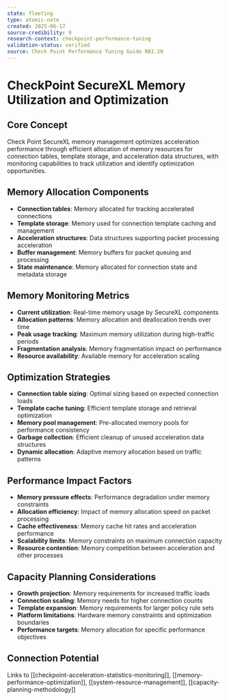 ```yaml
---
state: fleeting
type: atomic-note
created: 2025-06-17
source-credibility: 9
research-context: checkpoint-performance-tuning
validation-status: verified
source: Check Point Performance Tuning Guide R81.20
---
```


# CheckPoint SecureXL Memory Utilization and Optimization

## Core Concept
Check Point SecureXL memory management optimizes acceleration performance through efficient allocation of memory resources for connection tables, template storage, and acceleration data structures, with monitoring capabilities to track utilization and identify optimization opportunities.

## Memory Allocation Components
- **Connection tables**: Memory allocated for tracking accelerated connections
- **Template storage**: Memory used for connection template caching and management
- **Acceleration structures**: Data structures supporting packet processing acceleration
- **Buffer management**: Memory buffers for packet queuing and processing
- **State maintenance**: Memory allocated for connection state and metadata storage

## Memory Monitoring Metrics
- **Current utilization**: Real-time memory usage by SecureXL components
- **Allocation patterns**: Memory allocation and deallocation trends over time
- **Peak usage tracking**: Maximum memory utilization during high-traffic periods
- **Fragmentation analysis**: Memory fragmentation impact on performance
- **Resource availability**: Available memory for acceleration scaling

## Optimization Strategies
- **Connection table sizing**: Optimal sizing based on expected connection loads
- **Template cache tuning**: Efficient template storage and retrieval optimization
- **Memory pool management**: Pre-allocated memory pools for performance consistency
- **Garbage collection**: Efficient cleanup of unused acceleration data structures
- **Dynamic allocation**: Adaptive memory allocation based on traffic patterns

## Performance Impact Factors
- **Memory pressure effects**: Performance degradation under memory constraints
- **Allocation efficiency**: Impact of memory allocation speed on packet processing
- **Cache effectiveness**: Memory cache hit rates and acceleration performance
- **Scalability limits**: Memory constraints on maximum connection capacity
- **Resource contention**: Memory competition between acceleration and other processes

## Capacity Planning Considerations
- **Growth projection**: Memory requirements for increased traffic loads
- **Connection scaling**: Memory needs for higher connection counts
- **Template expansion**: Memory requirements for larger policy rule sets
- **Platform limitations**: Hardware memory constraints and optimization boundaries
- **Performance targets**: Memory allocation for specific performance objectives

## Connection Potential
Links to [[checkpoint-acceleration-statistics-monitoring]], [[memory-performance-optimization]], [[system-resource-management]], [[capacity-planning-methodology]]